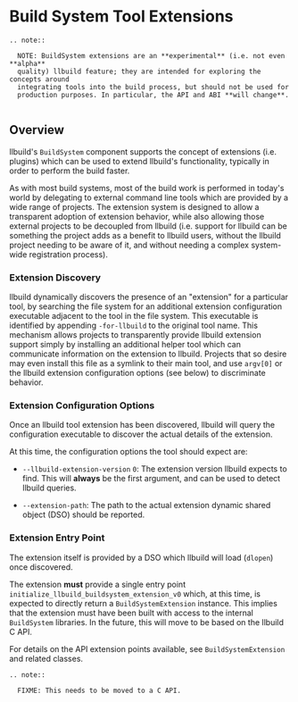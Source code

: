 # Build System Tool Extensions

```eval_rst
.. note::

  NOTE: BuildSystem extensions are an **experimental** (i.e. not even **alpha**
  quality) llbuild feature; they are intended for exploring the concepts around
  integrating tools into the build process, but should not be used for
  production purposes. In particular, the API and ABI **will change**.
  
```

## Overview

llbuild's `BuildSystem` component supports the concept of extensions
(i.e. plugins) which can be used to extend llbuild's functionality, typically in
order to perform the build faster.

As with most build systems, most of the build work is performed in today's world
by delegating to external command line tools which are provided by a wide range
of projects. The extension system is designed to allow a transparent adoption of
extension behavior, while also allowing those external projects to be decoupled
from llbuild (i.e. support for llbuild can be something the project adds as a
benefit to llbuild users, without the llbuild project needing to be aware of it,
and without needing a complex system-wide registration process).

### Extension Discovery

llbuild dynamically discovers the presence of an "extension" for a particular
tool, by searching the file system for an additional extension configuration
executable adjacent to the tool in the file system. This executable is
identified by appending `-for-llbuild` to the original tool name. This mechanism
allows projects to transparently provide llbuild extension support simply by
installing an additional helper tool which can communicate information on the
extension to llbuild. Projects that so desire may even install this file as a
symlink to their main tool, and use `argv[0]` or the llbuild extension
configuration options (see below) to discriminate behavior.

### Extension Configuration Options

Once an llbuild tool extension has been discovered, llbuild will query the
configuration executable to discover the actual details of the extension.

At this time, the configuration options the tool should expect are:

* `--llbuild-extension-version` `0`: The extension version llbuild expects to
  find. This will **always** be the first argument, and can be used to detect
  llbuild queries.
  
* `--extension-path`: The path to the actual extension dynamic shared object
  (DSO) should be reported.

### Extension Entry Point

The extension itself is provided by a DSO which llbuild will load (`dlopen`)
once discovered.

The extension **must** provide a single entry point
`initialize_llbuild_buildsystem_extension_v0` which, at this time, is expected
to directly return a `BuildSystemExtension` instance. This implies that the
extension must have been built with access to the internal `BuildSystem`
libraries. In the future, this will move to be based on the llbuild C API.

For details on the API extension points available, see `BuildSystemExtension`
and related classes.

```eval_rst
.. note::

  FIXME: This needs to be moved to a C API.
  
```
